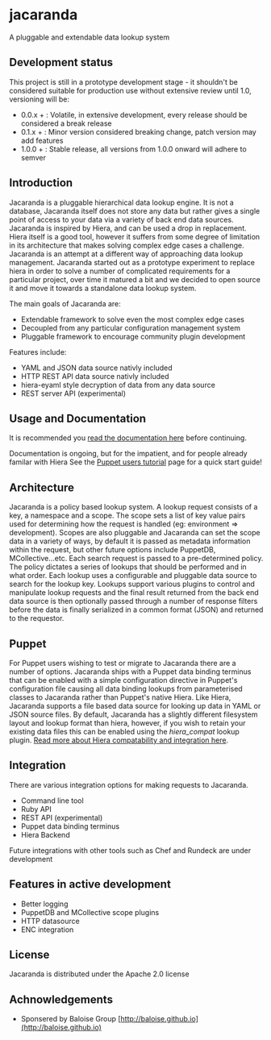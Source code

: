 jacaranda
=========

A pluggable and extendable data lookup system

## Development status ##

This project is still in a prototype development stage - it shouldn't be considered suitable for production use without extensive review until 1.0, versioning will be:

* 0.0.x + : Volatile, in extensive development, every release should be considered a break release
* 0.1.x + : Minor version considered breaking change, patch version may add features
* 1.0.0 + : Stable release, all versions from 1.0.0 onward will adhere to semver

## Introduction ##

Jacaranda is a pluggable hierarchical data lookup engine.  It is not a database, Jacaranda itself does not store any data but rather gives a single point of access to your data via a variety of back end data sources.   Jacaranda is inspired by Hiera, and can be used a drop in replacement. Hiera itself is a good tool, however it suffers from some degree of limitation in its architecture that makes solving complex edge cases a challenge. Jacaranda is an attempt at a different way of approaching data lookup management.  Jacaranda started out as a prototype experiment to replace hiera in order to solve a number of complicated requirements for a particular project, over time it matured a bit and we decided to open source it and move it towards a standalone data lookup system.

The main goals of Jacaranda are:

* Extendable framework to solve even the most complex edge cases
* Decoupled from any particular configuration management system
* Pluggable framework to encourage community plugin development

Features include:

* YAML and JSON data source nativly included
* HTTP REST API data source nativly included
* hiera-eyaml style decryption of data from any data source
* REST server API (experimental)

## Usage and Documentation ##

It is recommended you [read the documentation here](./doc/index.md) before continuing.

Documentation is ongoing, but for the impatient, and for people already familar with Hiera See the [Puppet users tutorial](doc/getting_started.md) page for a quick start guide!


## Architecture ##

Jacaranda is a policy based lookup system.  A lookup request consists of a key, a namespace and a scope.  The scope sets a list of key value pairs used for determining how the request is handled (eg: environment => development).  Scopes are also pluggable and Jacaranda can set the scope data in a variety of ways, by default it is passed as metadata information within the request, but other future options include PuppetDB, MCollective...etc.  Each search request is passed to a pre-determined policy.  The policy dictates a series of lookups that should be performed and in what order.  Each lookup uses a configurable and pluggable data source to search for the lookup key.  Lookups support various plugins to control and manipulate lookup requests and the final result returned from the back end data source is then optionally passed through a number of response filters before the data is finally serialized in a common format (JSON) and returned to the requestor.

## Puppet ##

For Puppet users wishing to test or migrate to Jacaranda there are a number of options.  Jacaranda ships with a Puppet data binding terminus that can be enabled with a simple configuration directive in Puppet's configuration file causing all data binding lookups from parameterised classes to Jacaranda rather than Puppet's native Hiera.  Like Hiera, Jacaranda supports a file based data source for looking up data in YAML or JSON source files.  By default, Jacaranda has a slightly different filesystem layout and lookup format than hiera, however, if you wish to retain your existing data files this can be enabled using the _hiera_compat_ lookup plugin.  [Read more about Hiera compatability and integration here](./docs/quickstart_puppet.md).

## Integration ##

There are various integration options for making requests to Jacaranda.

* Command line tool
* Ruby API
* REST API (experimental)
* Puppet data binding terminus
* Hiera Backend

Future integrations with other tools such as Chef and Rundeck are under development

## Features in active development ##
* Better logging
* PuppetDB and MCollective scope plugins
* HTTP datasource
* ENC integration

## License ##

Jacaranda is distributed under the Apache 2.0 license

## Achnowledgements ##

* Sponsered by Baloise Group [http://baloise.github.io](http://baloise.github.io)


